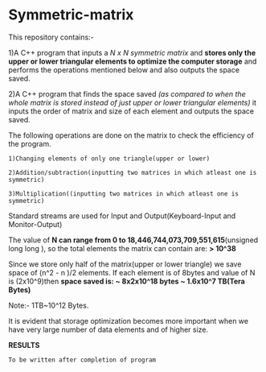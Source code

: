 # Symmetric-matrix
This repository contains:-

1)A C++ program that inputs a *N x N symmetric matrix* and **stores only the upper or lower triangular elements to optimize the computer storage** and performs the operations mentioned below and also outputs the space saved.

2)A C++ program that finds the space saved *(as compared to when the whole matrix is stored instead of just upper or lower triangular elements)* it inputs the order of matrix and size of each element and outputs the space saved.

The following operations are done on the matrix to check the efficiency of the program.

    1)Changing elements of only one triangle(upper or lower)

    2)Addition/subtraction(inputting two matrices in which atleast one is symmetric)
  
    3)Multiplication((inputting two matrices in which atleast one is symmetric)
  

Standard streams are used for Input and Output(Keyboard-Input and Monitor-Output)

The value of **N can range from 0 to 18,446,744,073,709,551,615**(unsigned long long ), so the total elements the matrix can contain are: **> 10^38**

Since we store only half of the matrix(upper or lower triangle) we save space of (n^2 - n )/2 elements.
If each element is of 8bytes and value of N is (2x10^9)then **space saved is: ~ 8x2x10^18 bytes ~ 1.6x10^7 TB(Tera Bytes)**

Note:- 1TB~10^12 Bytes.

It is evident that storage optimization becomes more important when we have very large number of data elements and of higher size.

**RESULTS**
    
    To be written after completion of program
